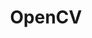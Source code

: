 ---
title: "OpenCV"

categories: ['']

tags: ['OpenCV']

arabic: ['مكتبة الرؤية الحاسوبية مفتوحة المصدر']

publishers: ['معجم مصطلحات التعلم الآلي والتعلم العميق وعلم البيانات']

types: "word"

slug: ""
---